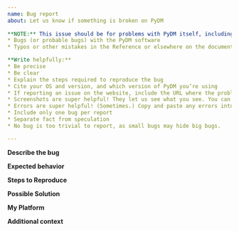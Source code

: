 ```yaml
---
name: Bug report
about: Let us know if something is broken on PyDM
    
**NOTE:** This issue should be for problems with PyDM itself, including:
* Bugs (or probable bugs) with the PyDM software
* Typos or other mistakes in the Reference or elsewhere on the documentation

**Write helpfully:**
* Be precise
* Be clear
* Explain the steps required to reproduce the bug
* Cite your OS and version, and which version of PyDM you’re using
* If reporting an issue on the website, include the URL where the problem is
* Screenshots are super helpful! They let us see what you see. You can drag images directly onto the issue text to upload them.
* Errors are super helpful! (Sometimes.) Copy and paste any errors into the issue.
* Include only one bug per report
* Separate fact from speculation
* No bug is too trivial to report, as small bugs may hide big bugs.

---
```


<!--

-->

**Describe the bug**
<!-- A clear and concise description the bug -->

**Expected behavior**
<!-- A clear and concise description of what you expected to happen -->

**Steps to Reproduce**
<!-- Steps to reproduce the bug -->

**Possible Solution**
<!--
    Not obligatory, but suggest a fix/reason for the bug, or ideas how to 
    implement the addition or change.
--> 

**My Platform**
<!--
    Any details about your specific platform:
    * OS Version
    * Python Version
    * Packages Version (One good start point is the File > About screen at PyDM.
-->

**Additional context**
<!-- Add any other context, links, etc. about the bug here. -->
